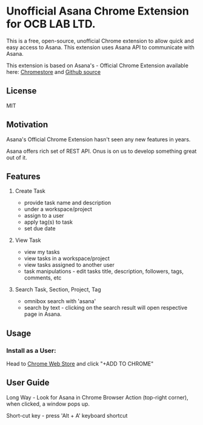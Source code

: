 # Unofficial Asana Chrome Extension for OCB LAB LTD.

This is a free, open-source, unofficial Chrome extension to allow quick and easy access 
to Asana. This extension uses Asana API to communicate with Asana.

This extension is based on Asana's - Official Chrome Extension available here:
[Chromestore](https://chrome.google.com/webstore/detail/asana-extension-for-chrom/khnpeclbnipcdacdkhejifenadikeghk)
and [Github source](https://github.com/Asana/Chrome-Extension-Example)


## License
MIT

## Motivation
Asana's Official Chrome Extension hasn't seen any new features in years.

Asana offers rich set of REST API. Onus is on us to develop something great out of it.


## Features

1. Create Task
    - provide task name and description
    - under a workspace/project
    - assign to a user
    - apply tag(s) to task
    - set due date

2. View Task
    - view my tasks
    - view tasks in a workspace/project
    - view tasks assigned to another user
    - task manipulations - edit tasks title, description, followers, tags, comments, etc

3. Search Task, Section, Project, Tag
    - omnibox search with 'asana'
    - search by text - clicking on the search result will open respective page in Asana.
    
## Usage
### Install as a User:
Head to [Chrome Web Store](https://chrome.google.com/webstore/detail/asanang-asana-extension-f/mcfgjehdbegcfjeecdgdpjlmfbeamgdd) and click "+ADD TO CHROME"
<!-- 
### Install as a developer:
  1. Download the code, e.g. `git clone git@github.com:amitg87/asana-chrome-plugin.git`
  2. Navigate Chrome to `chrome://extensions`
  3. Check the `Developer mode` toggle
  4. Click on `Load unpacked extension...`
  5. Select the folder containing the extension -->

## User Guide
Long Way - Look for Asana in Chrome Browser Action (top-right corner),
 when clicked, a window pops up.
 
Short-cut key - press 'Alt + A' keyboard shortcut